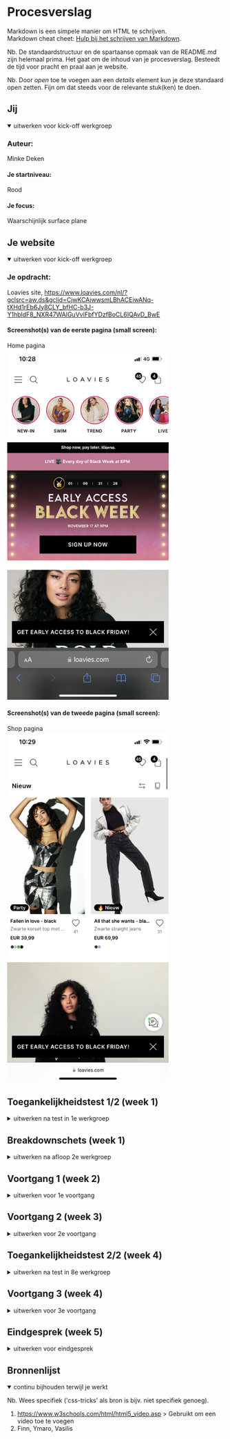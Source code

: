 # Procesverslag
Markdown is een simpele manier om HTML te schrijven.  
Markdown cheat cheet: [Hulp bij het schrijven van Markdown](https://github.com/adam-p/markdown-here/wiki/Markdown-Cheatsheet).

Nb. De standaardstructuur en de spartaanse opmaak van de README.md zijn helemaal prima. Het gaat om de inhoud van je procesverslag. Besteedt de tijd voor pracht en praal aan je website.

Nb. Door *open* toe te voegen aan een *details* element kun je deze standaard open zetten. Fijn om dat steeds voor de relevante stuk(ken) te doen.





## Jij

<details open>
  <summary>uitwerken voor kick-off werkgroep</summary>

  ### Auteur:
  Minke Deken

  #### Je startniveau:
  Rood

  #### Je focus:
  Waarschijnlijk surface plane
 
</details>





## Je website

<details open>
  <summary>uitwerken voor kick-off werkgroep</summary>

  ### Je opdracht:
  Loavies site, https://www.loavies.com/nl/?gclsrc=aw.ds&gclid=CjwKCAjwwsmLBhACEiwANq-tXHd1rEb6Jy8CLY_bfHC-b3J-Y1hbldF8_NXR47WAlGuVvlFbfYDzfBoCL6IQAvD_BwE

  #### Screenshot(s) van de eerste pagina (small screen): 
  Home pagina  
  <img src="readme-images/IMG_5666.PNG" width="375px" alt="Home pagina">

  #### Screenshot(s) van de tweede pagina (small screen):
  Shop pagina  
  <img src="readme-images/IMG_5667.PNG" width="375px" alt="shop pagina">
 
</details>



## Toegankelijkheidstest 1/2 (week 1)

<details>
  <summary>uitwerken na test in 1e werkgroep</summary>

  ### Bevindingen
  Lijst met je bevindingen die in de test naar voren kwamen:

  - Tabs werken niet, er is geen focus state
  - Screenreader is matig, geen duidelijke links
  - Met wazig zicht zijn de lettertypes misschien iets te klein
  - Met parkinson simulatie werkt de site matig

  #### Screenreader
  Met de screenreader was het besturen van de website erg chaotisch. Sommige dingen waren prima uitgewerkt maar de meeste dingen waren niet duidelijk en
  dus echt niet goed te gebruiken.


  #### Muis en Toetsenbord 
  Er is helemaal geen focus functie, je kunt de site dus niet bedienen met alleen toetsenbord (tab).
  Dit kan verbeterd worden door aan alle elementen focus functies toe te voegen.


  #### Motoriek (shocks, elastiekjes)
   Tijdens het testen met de shocks kwam ik er achter dat de site wel moeilijk te gebruiken is door kleine links etc. (toevoegen aan verlanglijst bijv.)
   Dat is op te lossen door misschien de verlanglijst knop verder weg zetten en meer ruimte geven.


  #### Visueel (brillen, contrast, kleurenblind, dark/light). 
  Ik kwam er achter dat met een bepaalde bril de kleine tekst een beetje moeilijk te lezen was, dat zou je groter kunnen maken of een duidelijkere kleur
  kunnen geven.

</details>



## Breakdownschets (week 1)

<details>
  <summary>uitwerken na afloop 2e werkgroep</summary>

  ### de hele pagina: 
  <img src="readme-images/helepagina.png" width="375px" alt="breakdown van de hele pagina">

  ### dynamisch deel (bijv menu): 
  <img src="readme-images/sectie.png" width="375px" alt="breakdown van een dynamisch deel">

</details>





## Voortgang 1 (week 2)

<details>
  <summary>uitwerken voor 1e voortgang</summary>

  ### Stand van zaken
  In de eerste 2 weken heb ik een begin gemaakt aan mijn website. Ik was blij verrast over hoe de dingen er uiteindelijk uit kwamen te zien. 

  Ik vind het plaatjes en buttons over afbeeldingen plaatsen nog wel moeilijk, en ik wil graag weten hoe je dit het best kunt doen om de site ook mooi responsive te houden.
  


  ### Agenda voor meeting
  samen met je groepje opstellen

  | Minke                        | Mines              | Tamara       | Alexia           |
  | ---                          | ---                | ---          | ---              |
  | button over image responsive | en dit             | en ik dit    | en dan ik dat    |
  | javascript screen width      | dit als er tijd is | nog een punt | dit wil ik zeker |
  | verlanglijstknop             | ...                | ...          | ...              |


  ### Verslag van meeting


  - DIV met container? (ga ik misschien doen)
  - doe geen responsive dus niet nodig
  - verlanglijstknop gefixt

</details>





## Voortgang 2 (week 3)

<details>
  <summary>uitwerken voor 2e voortgang</summary>

  ### Stand van zaken
  Ik vind het leuk om te coderen en dingen te laten werken maar ik vind het nog wel erg lastig. En dan ben ik soms geneigd om het niet meer leuk te vinden. 


  ### Agenda voor meeting
  samen met je groepje opstellen

  | Minke     | student 2          | student 3    | student 4        |
  | ---            | ---                | ---          | ---              |
  | br gebruiken?? | en dit             | en ik dit    | en dan ik dat    |
  | selector van p | dit als er tijd is | nog een punt | dit wil ik zeker |
  |             | ...                | ...          | ...              |


  ### Verslag van meeting

  - br niet, gebruik een li
  - class van de body was fout, moest zonder hoofdletter!
  

</details>





## Toegankelijkheidstest 2/2 (week 4)

<details>
  <summary>uitwerken na test in 8e werkgroep</summary>

  ### Bevindingen
  -h1 toevoegen
  -alt text veranderen voor screenreader
  -focus en active states toevoegen!!

  #### Screenreader
  - geen h1?
  - headings volgensmij goed, lijkt me wel. er is alleen geen H1 ergens. weet niet of je die hebt
  - ze zegt bij de 'stories' bovenin twee keer swim swim omdat de alt tekst van de foto in de a tag ook waarschijnlijk swim is. 


  #### Muis en Toetsenbord 
  - zeker goed te doen
  - in het begin met tabben in het onzichtbare menu.
  - focus state volgensmij nog niet vormgegeven, zie alleen de basic focus state van apple zelf.
  - hover state goed!!!!! alles dat interactief is heeft een hover state. 


  #### Motoriek (shocks, elastiekjes)
  - buttons en links groot genoeg, favoriet button misschien wat klein voor mensen met spasmes bv maar de ruimte eromheen die ook reageert maakt dit erg goed.


  #### Visueel (brillen, contrast, kleurenblind, dark/light). 
  - ook met kleurenblindheid toegankelijk. Grote contrasten tussen de kleuren dus zichtbaar.
  - buttons en links groot genoeg, favoriet button misschien wat klein voor mensen met spasmes bv maar de ruimte eromheen die ook reageert maakt dit erg goed.

</details>





## Voortgang 3 (week 4)

<details>
  <summary>uitwerken voor 3e voortgang</summary>

  ### Stand van zaken
  Veel ging goed, had gefocust op het verbeteren van de dingen die ik al gemaakt had en wat elementen toegevoegd aan de 2e pagina.


  ### Agenda voor meeting
  samen met je groepje opstellen

  | Minke          | student 2          | student 3    | student 4        |
  | ---            | ---                | ---          | ---              |
  | meerdere navs  | en dit             | en ik dit    | en dan ik dat    |
  | dubbele tekst sr| dit als er tijd is | nog een punt | dit wil ik zeker |
  | ...            | ...                | ...          | ...              |


  ### Verslag van meeting

  - meerdere navs mag
  - andere alt tekst neerzetten
  - form
  - buttons responsive maken
  - focus en active state
  

</details>





## Eindgesprek (week 5)

<details>
  <summary>uitwerken voor eindgesprek</summary>

  ### Je uitkomst - karakteristiek screenshots:
  <img src="readme-images/websitev1.pdf" width="375px" alt="pagina 1">

  <img src="readme-images/websitev2.pdf" width="375px" alt="pagina 2">

  ### Dit ging goed/Heb ik geleerd: 
  Ik vond het over het algemeen erg leuk om te doen. Ik ben vooral trots op het feit dat ik flexbox snap nu! Dat snapte ik vorig jaar met internetstandaarden echt totaal niet. Ik ben vooral trots op mijn overflow-x menu. Daarnaast vind ik het leuk dat het werkende menu is gelukt (met wat hulp).

  Ook vind ik de animaties leuk die ik heb geprobeerd.

  <img src="readme-images/werkendmenu.png" width="375px" alt="top">
  <img src="readme-images/overflowxmenu.png" width="375px" alt="top">

  ### Dit was lastig/Is niet gelukt:
  - Darkmode, want ik had voor buttons plaatjes gebruikt dus dat zag er echt heel raar uit. Maar voor de   rest snap ik me de media preference wel hoe dat werkt.
  - Heel erg responsive met buttons etc.
  -Om de foto's automatisch te laten staan op 1 foto bij de 2e pagina.

  <img src="readme-images/nietgelukt.png" width="375px" alt="niet gelukt">
</details>





## Bronnenlijst

<details open>
  <summary>continu bijhouden terwijl je werkt</summary>

  Nb. Wees specifiek ('css-tricks' als bron is bijv. niet specifiek genoeg).

  1. https://www.w3schools.com/html/html5_video.asp > Gebruikt om een video toe te voegen
  2. Finn, Ymaro, Vasilis

</details>